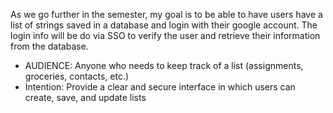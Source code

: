 As we go further in the semester, my goal is to be able to have users have a list of strings saved in a database and login with their google account. The login info will be do via SSO to verify the user and retrieve their information from the database.
- AUDIENCE: Anyone who needs to keep track of a list (assignments, groceries, contacts, etc.)
- Intention: Provide a clear and secure interface in which users can create, save, and update lists
